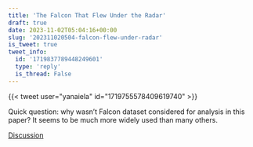 ```yaml
---
title: 'The Falcon That Flew Under the Radar'
draft: true
date: 2023-11-02T05:04:16+00:00
slug: '202311020504-falcon-flew-under-radar'
is_tweet: true
tweet_info:
  id: '1719837789448249601'
  type: 'reply'
  is_thread: False
---
```




{{< tweet user="yanaiela" id="1719755578409619740" >}}

Quick question: why wasn’t Falcon dataset considered for analysis in this paper? It seems to be much more widely used than many others.

[Discussion](https://x.com/sytelus/status/1719837789448249601)
